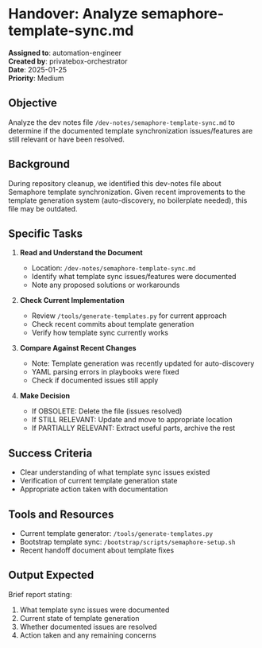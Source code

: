 # Handover: Analyze semaphore-template-sync.md

**Assigned to**: automation-engineer  
**Created by**: privatebox-orchestrator  
**Date**: 2025-01-25  
**Priority**: Medium  

## Objective

Analyze the dev notes file `/dev-notes/semaphore-template-sync.md` to determine if the documented template synchronization issues/features are still relevant or have been resolved.

## Background

During repository cleanup, we identified this dev-notes file about Semaphore template synchronization. Given recent improvements to the template generation system (auto-discovery, no boilerplate needed), this file may be outdated.

## Specific Tasks

1. **Read and Understand the Document**
   - Location: `/dev-notes/semaphore-template-sync.md`
   - Identify what template sync issues/features were documented
   - Note any proposed solutions or workarounds

2. **Check Current Implementation**
   - Review `/tools/generate-templates.py` for current approach
   - Check recent commits about template generation
   - Verify how template sync currently works

3. **Compare Against Recent Changes**
   - Note: Template generation was recently updated for auto-discovery
   - YAML parsing errors in playbooks were fixed
   - Check if documented issues still apply

4. **Make Decision**
   - If OBSOLETE: Delete the file (issues resolved)
   - If STILL RELEVANT: Update and move to appropriate location
   - If PARTIALLY RELEVANT: Extract useful parts, archive the rest

## Success Criteria

- Clear understanding of what template sync issues existed
- Verification of current template generation state
- Appropriate action taken with documentation

## Tools and Resources

- Current template generator: `/tools/generate-templates.py`
- Bootstrap template sync: `/bootstrap/scripts/semaphore-setup.sh`
- Recent handoff document about template fixes

## Output Expected

Brief report stating:
1. What template sync issues were documented
2. Current state of template generation
3. Whether documented issues are resolved
4. Action taken and any remaining concerns